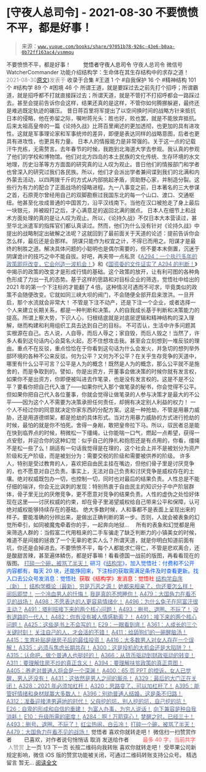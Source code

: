 # [守夜人总司令] - 2021-08-30 不要愤愤不平，都是好事！

> 来源：[`www.yuque.com/books/share/97051b78-926c-43e6-b0aa-0b72ff163ac4/vsmmqu`](https://www.yuque.com/books/share/97051b78-926c-43e6-b0aa-0b72ff163ac4/vsmmqu)

<ne-p id="520f42f3293818f927861ebbd5b15da4_p_0" data-lake-id="520f42f3293818f927861ebbd5b15da4_p_0"><ne-text id="u4a4e365e" style="color: rgb(51, 51, 51);">不要愤愤不平，都是好事！</ne-text></ne-p> <ne-p id="cca8a52da5c26e64f911cb324fbbddc9" data-lake-id="cca8a52da5c26e64f911cb324fbbddc9"><ne-text id="uda0d26f7" ne-fontsize="12" style="color: rgb(255, 255, 255);">原创</ne-text><ne-text id="ua735d694" ne-fontsize="14">觉悟者</ne-text><ne-text id="ue81bc617" ne-fontsize="14">守夜人总司令</ne-text></ne-p> <ne-p id="dc7aaccfcb5398c0d3418d765ff0047b" data-lake-id="dc7aaccfcb5398c0d3418d765ff0047b"><ne-text id="u7a17e753" ne-fontsize="14" ne-bold="true" style="color: rgb(51, 51, 51);">守夜人总司令</ne-text></ne-p> <ne-p id="79b23eb242bea5baee09a5d117bd896b" data-lake-id="79b23eb242bea5baee09a5d117bd896b"><ne-text id="u0982029a" ne-fontsize="14" style="color: rgb(51, 51, 51);">微信号</ne-text><ne-text id="u976e5049" ne-fontsize="14" style="color: rgb(51, 51, 51);">WatcherCommander</ne-text></ne-p> <ne-p id="5c79c3b220c9b90560b5c8ec0206f73c" data-lake-id="5c79c3b220c9b90560b5c8ec0206f73c"><ne-text id="u9d514de6" ne-fontsize="14" style="color: rgb(51, 51, 51);">功能介绍</ne-text><ne-text id="ud3b298ce" ne-fontsize="14" style="color: rgb(51, 51, 51);">结构学：生命体在其生存结构中的求存之道！</ne-text></ne-p> <ne-p id="7a9e244885e8c5036039dc316a6bef89" data-lake-id="7a9e244885e8c5036039dc316a6bef89"><ne-text id="u87f73d14" style="color: rgb(140, 140, 140);">2021-08-30</ne-text>[<ne-text id="u6dd50006" ne-fontsize="14">原文</ne-text>](https://mp.weixin.qq.com/s?__biz=MzAxNDk1NjI2Mw==&mid=2247487130&idx=1&sn=b21138d85455f5692aaf039038c78342&chksm=9b8a2d12acfda404a2b67fe4d446ee0f2805ad64a8b8004902934600fd731191e140df6ac19a#rd))<ne-text id="u692538b3" ne-fontsize="14" style="color: rgb(140, 140, 140);">发表于</ne-text></ne-p> <ne-p id="dd89f8e0f6028b3cbd14a5e789a8c0a4" data-lake-id="dd89f8e0f6028b3cbd14a5e789a8c0a4"><ne-text id="u95de7b29" style="color: rgb(51, 51, 51);">收录于合集</ne-text></ne-p> <ne-p id="e09cee39e1967d38c2d2562d189db618" data-lake-id="e09cee39e1967d38c2d2562d189db618"><ne-text id="u28e4a1f2" style="color: rgb(51, 51, 51);">#王道 1 个</ne-text></ne-p> <ne-p id="7d8665c43c96e5922a973e6906b30096" data-lake-id="7d8665c43c96e5922a973e6906b30096"><ne-text id="ud5eed9b1" style="color: rgb(51, 51, 51);">#自我保护 16 个</ne-text></ne-p> <ne-p id="19b348b7114b5f450b46eb4662a81d1e" data-lake-id="19b348b7114b5f450b46eb4662a81d1e"><ne-text id="u51b1a8c3" style="color: rgb(51, 51, 51);">#精神结构 101 个</ne-text></ne-p> <ne-p id="b140a42768856dcaf7fc861734fbc545" data-lake-id="b140a42768856dcaf7fc861734fbc545"><ne-text id="u0ef0a3bb" style="color: rgb(51, 51, 51);">#结构学 89 个</ne-text></ne-p> <ne-p id="a12ccade6a65d108d7a9a5fde37455b2" data-lake-id="a12ccade6a65d108d7a9a5fde37455b2"><ne-text id="u118ff926" style="color: rgb(51, 51, 51);">#困境 46 个</ne-text></ne-p> <ne-p id="497cb38a635fd8e2466f1fc6eeb8f0e8" data-lake-id="497cb38a635fd8e2466f1fc6eeb8f0e8"><ne-text id="ubd26f09a" style="color: rgb(51, 51, 51);">所谓王道，就是要踩过去之前先打个招呼；所谓霸道，就是招呼都不打就直接踩过去；所谓天道，就是不管打不打招呼都会一路踩过去。甚至会提前告诉你会这样，结果还真的是这样，不管你如何腾挪躲避，最终还是难逃既定轨迹的碾压。</ne-text></ne-p> <ne-p id="59321e4eeb990ae242c3707a92901b14" data-lake-id="59321e4eeb990ae242c3707a92901b14"><ne-text id="u7d983a7e" style="color: rgb(51, 51, 51);">昔日蒋百里将军提出了以空间换时间的战略方针来抵抗日本的侵略，他在弥留之际，嘱咐蒋光头：胜也好，败也罢，就是不能放弃抵抗。后来太祖高皇帝的一篇《论持久战》比蒋百里阐述的更加透彻，也更加的具有进攻性。这就是军事理论家和军事统帅的差异，即便是表达同样的战略意图，后者也更具有进攻性，也更具有力量。</ne-text></ne-p> <ne-p id="3f7e0c93ee0c0220db7ab08e15906cff" data-lake-id="3f7e0c93ee0c0220db7ab08e15906cff"><ne-text id="ue113c221" style="color: rgb(51, 51, 51);">日本人的情报能力是非常强的。关于这一点的记载汗牛充栋，无需赘言。去年春节的时候，我跑到北海道大学去参观。我认真的参观了他们的学校和博物馆。他们对北方四岛的本土民族的文化传统、生存环境的水文地理，历史沿革等方方面面的研究真的让人叹为观止。昔日他们的情报部门和学者也曾深入的研究过我们各民族。所以，他们才会派出学者兼间谍到我们的北满和内外蒙去活动，以四两拨千斤的方式从内部挑起矛盾，资助野心家，并制造分裂。这些行为有力的配合了正面战场的侵略进程。九一八事变之前，日本著名的三大参谋之首，石原莞尔曾经用自己的双脚勘察过我国东北的每一个山口、渡口、交通枢纽。他甚至化妆成普通的中国苦力，沿平汉线南下。当他在汉口被抢走了身上最后一块银元，并被殴打之后，才心满意足的返回北满的据点。</ne-text></ne-p> <ne-p id="925564aa47738bfabcbd15eb0af1f9d7" data-lake-id="925564aa47738bfabcbd15eb0af1f9d7"><ne-text id="ua53dbdd5" style="color: rgb(51, 51, 51);">日本人在细节上和战术方面处理的真的是让人叹为观止。所以，《论持久战》不仅日本大本营读过，甚至华北派遣军的指挥官们都认真读过。然而，他们为什么没有针对《论持久战》中提出的战略制定出破解之法呢？这就回到了最前面关于天道的论述：提前告诉你会怎么样，最后还是会那样。</ne-text></ne-p> <ne-p id="aff69faf74eff84aed87ee3a37f9baf9" data-lake-id="aff69faf74eff84aed87ee3a37f9baf9"><ne-text id="u60a53560" style="color: rgb(51, 51, 51);">阴谋只能作为权宜之计，不得已而用之。阳谋才是最终的制胜之道。解决具体问题的小聪明也是偶尔需要的，但不要本末倒置，沉迷于阴谋诡计的技巧之中不能自拔。好吧，再夹带一点私货《</ne-text>[<ne-text id="u3a2ec779" style="color: rgb(87, 107, 149);">A294：一个执行多年的政策即将改变，它会创造一波机会！</ne-text>](http://mp.weixin.qq.com/s?__biz=MzIzMDYwOTM0Mg==&mid=2247484849&idx=1&sn=5485cd1d6c511e883e25b0c7dd9e2e3e&chksm=e8b19d60dfc614764ffc8405dccf5b8120b31988f3c1cee74e384c06f0e39c3c81bef8263c3d&scene=21#wechat_redirect)<ne-text id="u9e2b844e" style="color: rgb(51, 51, 51);">》和《</ne-text>[<ne-text id="u80994948" style="color: rgb(87, 107, 149);">国资委的文件证实了 A294 的判断！</ne-text>](http://mp.weixin.qq.com/s?__biz=MzIzMDYwOTM0Mg==&mid=2247484994&idx=1&sn=83c3c5b2335489f457b8e54e221af20e&chksm=e8b19e93dfc61785af473d8542a982e70bfc3f2c1a9837e105afba67f52e9b4f0f923e5e119f&scene=21#wechat_redirect)<ne-text id="u0760d99b" style="color: rgb(51, 51, 51);">》中揭示的政策的改变才是形成行情的基础。这个政策的放开，让有利可图的各种角色形成了力出一孔的态势。基于这样的思路和对目标企业的筛选，觉悟社中给出的 2021 年的第一个下注标的才能翻了４倍。这种情况可遇而不可求，毕竟类似的政策不会随便改变。它就如同三峡大坝的阀门，不会随便全部开启来泄洪。一旦开启，那个水流就会非常大！</ne-text></ne-p> <ne-p id="141db4b9ece9c9d0d1313ad9e10bb62c" data-lake-id="141db4b9ece9c9d0d1313ad9e10bb62c"><ne-text id="u12bd1c64" ne-bold="true" style="color: rgb(51, 51, 51);">不管是下注不动产，还是下注一个企业，或者选择一个人来建立长期关系，都是一种判断和决策。人的自我成长基于判断和决策能力的提高。</ne-text><ne-text id="u5dc6cd57" style="color: rgb(51, 51, 51);">所谓上察大势，下识人心，归根结底就是对底层逻辑和精神结构的深入理解，继而构建和利用组织工具去达到自己的目标。</ne-text></ne-p> <ne-p id="eb1da8f6731f87f32dded4064bb2a4fe" data-lake-id="eb1da8f6731f87f32dded4064bb2a4fe"><ne-text id="uc9b78f23" style="color: rgb(51, 51, 51);">不可否认，生活中许多问题其实根源在自己。古人说，人自辱，而后人辱之；家自毁，而后人毁之！当然了，许多人看到这句话内心会莫名火起，忍不住想攻击我。甚至会立刻想到一堆反驳的理由。重点不在反驳，重点恰恰在于你看到这句话为什么会发火，并急切的想列举外部环境的各种不公来反驳。何为公平？又何为不公平？在关乎生存竞争的天道中，哪里有什么公平可言？公平是人为的概念！既然是人为的概念，那么公平就不是施舍的，而是争取到的。譬如，你是出资方，开董事会做决策的时候你就有发言权，如果你不是出资方，你即便被叫进去作笔录，也是没有发言权的。这是不是不公平？要看你把自己代入谁了——如果你代入那个做笔录的秘书，你会觉得不公平。但如果你把自己代入各位董事，你就会觉得让做笔录的人参与决策才是最大的不公平——因为这个人不需要为决策承担任何责任，却拥有决定别人利益的权力！</ne-text></ne-p> <ne-p id="d899de87eca57234829314d10c4ef8a2" data-lake-id="d899de87eca57234829314d10c4ef8a2"><ne-text id="u61f973cb" style="color: rgb(51, 51, 51);">一个人不经过你的同意就决定你家东西的分配方案。这是一种抢劫，不管是用暴力威胁，还是用道德绑架，都是抢劫的具体形式。当对方用暴力威胁的方式进行抢劫的时候，最怕的就是你不怕死。舍得一身剐，敢把皇帝拉下马。所以，驭民者总是能在快到临界点的时候，稍微松一下缰绳，让你能喘一口气，燃起一点希望，获得一点安慰，并迎合你的这种幻觉：似乎自己的挣扎和抱怨还是有点用的，你看，缰绳不是松一些了么！胡适有一句话我觉得是在理的，这个社会上并不是被划分为资产阶级和无产阶级，而是被划分为：需要交税的阶级和需要被供养的阶级。</ne-text></ne-p> <ne-p id="9301b3d10da3b05bd83e1732dd3cb793" data-lake-id="9301b3d10da3b05bd83e1732dd3cb793"><ne-text id="ub1d8fa4c" style="color: rgb(51, 51, 51);">许多人，特别是受过教育的人，喜欢把自由民主挂在嘴边，但他们骨子里是讨厌竞争的，也不愿意对自己负责。事实上，无法对自己负责和讨厌竞争是威权存在的土壤。绝对权威既包办一切，也控制一切，同时也对最后的结果负责。人性总是不能仔细的端详，你会无比讽刺的发现：特别热衷于自由民主的知识分子中产阶层群体，骨子里无比的厌倦竞争，更不愿意对竞争的结果负责。人性的虚伪之处恰好体现在这里——讨厌权威的约束，却在骨子里渴望威权给自己带来公平和保障，认可绝对威权能够持续存在的基础。</ne-text></ne-p> <ne-p id="6b97aaa3e782d241ae35912e2f81466d" data-lake-id="6b97aaa3e782d241ae35912e2f81466d"><ne-text id="uacb46878" style="color: rgb(51, 51, 51);">绝大多数时候，人和事都不是表面上呈现出来的样子。要能准确的分辨出来，是做出正确判断的第一步。否则，人就会被表象的幻觉所牵引，如同被魔鬼牵着你的手，一起奔向地狱…　</ne-text></ne-p> <ne-p id="7eef1108a951bef2235c8154c5db480f" data-lake-id="7eef1108a951bef2235c8154c5db480f"><ne-text id="ub02fbb01" ne-bold="true" style="color: rgb(51, 51, 51);">所有的表象和幻觉都是用来筛选人群的</ne-text><ne-text id="uebc5f7fe" style="color: rgb(51, 51, 51);">：当假富二代用租来的二手车骗走了缺乏判断力的小镇美女的时候，难道不是间接的拯救了一个无辜的老实人么？所谓天道，就是你明白知道前面有坑，你还是会掉进去。不要愤愤不平，每个人都能求仁得仁，不管是悲欢离合，还是酸甜苦辣，甚至遍体鳞伤，都是好事嘛！看看德国一战前的版图，再看看现在的版图。</ne-text></ne-p> <ne-p id="729aea7eb2cf192edad684e68102a18e" data-lake-id="729aea7eb2cf192edad684e68102a18e">[<ne-text id="u544fac17" style="color: rgb(87, 107, 149);">打碎一个碗，被骂了半天！</ne-text>](http://mp.weixin.qq.com/s?__biz=MzAxNDk1NjI2Mw==&mid=2247487047&idx=1&sn=90dc5765bc625acc6c8812b52944dabf&chksm=9b8a2dcfacfda4d9228bb34449054b0a2853a1ba09b28bc3e233cbcf3dbb4f63f07c31f5802c&scene=21#wechat_redirect)</ne-p> <ne-p id="efc4d14c36cef4af731c1617717893f1" data-lake-id="efc4d14c36cef4af731c1617717893f1"><ne-text id="u2d4024ff" ne-bold="true" style="color: rgb(0, 82, 255);">研习《</ne-text>[<ne-text id="u11acad28" ne-bold="true" style="color: rgb(87, 107, 149);">结构学</ne-text>](https://mp.weixin.qq.com/mp/appmsgalbum?action=getalbum&album_id=1318317199878225920&__biz=MzAxNDk1NjI2Mw==#wechat_redirect)<ne-text id="u09feca4b" ne-bold="true" style="color: rgb(0, 82, 255);">》，加入觉悟社：付费和不公开内容都有，每天 20 块，还能挣回来，下注标的获取需满足条件及时查看更新。</ne-text><ne-text id="u0b0f79b4" style="color: rgb(0, 82, 255);">找入口去公众号发消息：觉悟社 </ne-text></ne-p> <ne-p id="d76efcd5bad1bea0ee757e876a72a0ac" data-lake-id="d76efcd5bad1bea0ee757e876a72a0ac"><ne-text id="u229bf08b" style="color: rgb(255, 0, 0);">获取《结构学》发消息</ne-text><ne-text id="ueda7891f" ne-bold="true" style="color: rgb(255, 0, 0);">：觉悟社</ne-text></ne-p>  <ne-p id="bdd13e0db477c4dac8c9728b28384fb7" data-lake-id="bdd13e0db477c4dac8c9728b28384fb7"><ne-card data-card-name="image" data-card-type="inline" id="afSsn" data-event-boundary="card" style="color: rgb(51, 51, 51);"><ne-p id="ac312b05697ecd55f8f45e2ecec67498" data-lake-id="ac312b05697ecd55f8f45e2ecec67498">[<ne-text id="uf99d7bf4" ne-bold="true" style="color: rgb(87, 107, 149);">结构学自序（新）！</ne-text>](http://mp.weixin.qq.com/s?__biz=MzIzMDYwOTM0Mg==&mid=2247485283&idx=1&sn=aa2b8554b8e5040f8f959636feaa06a3&chksm=e8b19fb2dfc616a430aa381b8da0815311244e694a69809cd92d0602ac34cfe5f1f419b3745e&scene=21#wechat_redirect)</ne-p> <ne-p id="fd2f14c882b74377ed372136c047181c" data-lake-id="fd2f14c882b74377ed372136c047181c">[<ne-text id="uebff1c15" ne-bold="true" style="color: rgb(87, 107, 149);">结构学概论（最新）</ne-text>](http://mp.weixin.qq.com/s?__biz=MzAxNDk1NjI2Mw==&mid=2247485167&idx=1&sn=d5e962eff4a8e9770c83bc87d19d07f3&chksm=9b8a2567acfdac7154f7a62996dca874e5d186b44f3d120dcb633760318788c42d304e325313&scene=21#wechat_redirect)</ne-p> <ne-p id="0ee9e9cff0d4a6416c32fcd29c64a7e8" data-lake-id="0ee9e9cff0d4a6416c32fcd29c64a7e8">[<ne-text id="u050ac2b3" style="color: rgb(87, 107, 149);">穷是万恶之源！</ne-text>](http://mp.weixin.qq.com/s?__biz=MzAxNDk1NjI2Mw==&mid=2247483823&idx=1&sn=e54ebe9891b302dc0bf1815c76ccf8b7&chksm=9b8a2227acfdab31a05e273addd9159d4b8263d58d3c58bf214841c8189157519719c3427306&scene=21#wechat_redirect)</ne-p> <ne-p id="44493063b88f95a4482631710ac2db2d" data-lake-id="44493063b88f95a4482631710ac2db2d">[<ne-text id="ue54a9eb5" style="color: rgb(87, 107, 149);">她都来相亲了，你还要怎么样！</ne-text>](http://mp.weixin.qq.com/s?__biz=MzAxNDk1NjI2Mw==&mid=2247486952&idx=1&sn=698aec6916d2eca5e758c25c4c634346&chksm=9b8a2e60acfda776b80a4f2f0d5c2fe4921fc821cdf029fa9d2fdc52fd708fc5a0b980d5d3d0&scene=21#wechat_redirect)</ne-p> <ne-p id="9a65c3192968aa890e509e35be44c888" data-lake-id="9a65c3192968aa890e509e35be44c888">[<ne-text id="u31a864be" style="color: rgb(87, 107, 149);">阅后即焚！</ne-text>](http://mp.weixin.qq.com/s?__biz=MzAxNDk1NjI2Mw==&mid=2247487125&idx=1&sn=e8dfb1dac4e0428793d180009906ccc8&chksm=9b8a2d1dacfda40bec0c80b4ca4440981ab9dac064fa472bc33553fdd77eb20f7d28d615d853&scene=21#wechat_redirect)</ne-p> <ne-p id="07dcfbceecac0d969ac87d737fcd872f" data-lake-id="07dcfbceecac0d969ac87d737fcd872f">[<ne-text id="ue8e7c41c" style="color: rgb(87, 107, 149);">一个冷血男人的忏悔！</ne-text>](http://mp.weixin.qq.com/s?__biz=MzIzMDYwOTM0Mg==&mid=2247486296&idx=1&sn=e2a354bd7909a68b8bf80fbcb805433b&chksm=e8b19389dfc61a9f647e4d36a9f2fa330499a90b5c88dc69cec2ea306331ca87d58ad7072c3f&scene=21#wechat_redirect)</ne-p> <ne-p id="d6aad5a396eccfe9b3d8267f345bdf86" data-lake-id="d6aad5a396eccfe9b3d8267f345bdf86">[<ne-text id="u95d0210a" style="color: rgb(87, 107, 149);">我是真的不想睡你！</ne-text>](http://mp.weixin.qq.com/s?__biz=MzAxNDk1NjI2Mw==&mid=2247487023&idx=1&sn=66d63e9f199deee86afff0f76a959c91&chksm=9b8a2da7acfda4b17ebf27c87c446049d0b8c557303b850a69ac971d8cdfcc91e41c0e6d3fcb&scene=21#wechat_redirect)</ne-p> <ne-p id="75692550e72a7a0bb28976d157c3ee0b" data-lake-id="75692550e72a7a0bb28976d157c3ee0b">[<ne-text id="u8d4feabb" ne-bold="true" style="color: rgb(87, 107, 149);">A479：大国角力在看不见的战场！</ne-text>](http://mp.weixin.qq.com/s?__biz=MzIzMDYwOTM0Mg==&mid=2247486126&idx=1&sn=c2e1c3b6a6d27eac4fb344c08486b6b3&chksm=e8b1927fdfc61b69135f711482f63bcfd7e128d4b0cf86b23d64e556b65ab1bad712b508e1fd&scene=21#wechat_redirect)</ne-p> <ne-p id="67715de3cdeb4b16be36b3da604fe812" data-lake-id="67715de3cdeb4b16be36b3da604fe812">[<ne-text id="u2da7f2c2" style="color: rgb(87, 107, 149);">A498：不愿表达的人更容易情绪化！</ne-text>](http://mp.weixin.qq.com/s?__biz=MzAxNDk1NjI2Mw==&mid=2247487121&idx=1&sn=833afd9872f5fcdcba9919c7c5f4b613&chksm=9b8a2d19acfda40f2cf90dc98bb4ea6aaaea8f5e8204d5576193c3bfc2618455eb89fc4e18f8&scene=21#wechat_redirect)</ne-p> <ne-p id="75a6c828accf9a982e4eb10f1f4e08f6" data-lake-id="75a6c828accf9a982e4eb10f1f4e08f6">[<ne-text id="u82f3ba75" ne-bold="true" style="color: rgb(87, 107, 149);">A496：为什么兔子在阿富汗很主动？</ne-text>](http://mp.weixin.qq.com/s?__biz=MzIzMDYwOTM0Mg==&mid=2247486278&idx=1&sn=40d09857088bebd3c70bec1c7a500f06&chksm=e8b19397dfc61a810125242c8e395330f934390eb50bd54053ecd3f31ddc91de4e429c0f693a&scene=21#wechat_redirect)</ne-p> <ne-p id="46d74fd2fbe1109964357aa5ee1c18bb" data-lake-id="46d74fd2fbe1109964357aa5ee1c18bb">[<ne-text id="u06884be1" style="color: rgb(87, 107, 149);">A491：塔利班接下来的两个核心问题！</ne-text>](http://mp.weixin.qq.com/s?__biz=MzAxNDk1NjI2Mw==&mid=2247487097&idx=1&sn=fd7abf4ba489928b7b810d20cbec7dc9&chksm=9b8a2df1acfda4e7ce05f7c03df131e9d266d960945c436b89b871744b21cc352bf3cb668486&scene=21#wechat_redirect)</ne-p> <ne-p id="65546fcb80b0bf94a066a8e4e31e3535" data-lake-id="65546fcb80b0bf94a066a8e4e31e3535">[<ne-text id="u95d8e9bb" style="color: rgb(87, 107, 149);">A493：删号、退圈、不玩了！</ne-text>](http://mp.weixin.qq.com/s?__biz=MzAxNDk1NjI2Mw==&mid=2247487101&idx=1&sn=20577c0922665602dcc7e3a446084c80&chksm=9b8a2df5acfda4e36fb466577f85e3c686cd5057e5849b310107482551bd780b693a5b65fe7b&scene=21#wechat_redirect)</ne-p> <ne-p id="5663c50714b08b82597a6a97e5741579" data-lake-id="5663c50714b08b82597a6a97e5741579">[<ne-text id="u77bea5a9" style="color: rgb(87, 107, 149);">没有退路的一代人！</ne-text>](http://mp.weixin.qq.com/s?__biz=MzAxNDk1NjI2Mw==&mid=2247486533&idx=1&sn=a0d5cce0656aad467148e0642eb85a00&chksm=9b8a2fcdacfda6db79857186e953a089baf1fb678b2b071cf101c5a26e7fb9768474c94243ca&scene=21#wechat_redirect)</ne-p> <ne-p id="b8cc56cdca7e040a1c262164ea4e7dc6" data-lake-id="b8cc56cdca7e040a1c262164ea4e7dc6">[<ne-text id="u8e8f0ef9" style="color: rgb(87, 107, 149);">A482：你有没有被人情感勒索？！</ne-text>](http://mp.weixin.qq.com/s?__biz=MzIzMDYwOTM0Mg==&mid=2247486235&idx=1&sn=6d5629de18d41fb43210c5fb501cfbba&chksm=e8b193cadfc61adcba98b864cdd90e5a2045fdd632b330f8f9ebedd087f8fb6593967f4afe6e&scene=21#wechat_redirect)</ne-p> <ne-p id="304a9aa7239edc078f7b46c4cc11abf1" data-lake-id="304a9aa7239edc078f7b46c4cc11abf1">[<ne-text id="u15434b11" style="color: rgb(87, 107, 149);">A491：接下来的两个核心问题！</ne-text>](http://mp.weixin.qq.com/s?__biz=MzIzMDYwOTM0Mg==&mid=2247486219&idx=1&sn=8f77517f0244ba31f7eb28e2676e17cd&chksm=e8b193dadfc61acc6d9e6029653aac696f132efc24d3b28f983ba8e4ada269ac887e6165d837&scene=21#wechat_redirect)</ne-p> <ne-p id="80ba68955c42609e94205a7e227ad878" data-lake-id="80ba68955c42609e94205a7e227ad878">[<ne-text id="u2b8cd4bb" ne-bold="true" style="color: rgb(87, 107, 149);">A425：这些是书上不会写的！</ne-text>](http://mp.weixin.qq.com/s?__biz=MzIzMDYwOTM0Mg==&mid=2247485662&idx=1&sn=1a8617a9ebd44891c112f3b3f6762f8a&chksm=e8b1900fdfc6191942a3ec1399a47af7cd44582c369a4e6211b0bd114d934785bf0c20fc09ab&scene=21#wechat_redirect)</ne-p> <ne-p id="66fb7e9ba2c23e9a83780e05b9d80ad4" data-lake-id="66fb7e9ba2c23e9a83780e05b9d80ad4">[<ne-text id="u71d45f1f" ne-bold="true" style="color: rgb(87, 107, 149);">E29：一眼看到底！</ne-text>](http://mp.weixin.qq.com/s?__biz=MzIzMDYwOTM0Mg==&mid=2247485301&idx=1&sn=dc6dd50c5d742ea51ce9e394de25351a&chksm=e8b19fa4dfc616b26734c3619c6fa664474fa478d2764c3370dde41d19f6035edc05f9f191e8&scene=21#wechat_redirect)</ne-p> <ne-p id="a2bb9ff635f9a393f3a4103a81a746f2" data-lake-id="a2bb9ff635f9a393f3a4103a81a746f2">[<ne-text id="u4e863299" ne-bold="true" style="color: rgb(87, 107, 149);">A361：人成长的三个关键时刻！</ne-text>](http://mp.weixin.qq.com/s?__biz=MzAxNDk1NjI2Mw==&mid=2247486472&idx=1&sn=8b46d73659ff81e3d7bd544e1718a94f&chksm=9b8a2f80acfda69601b059cb0180f8841eda098200c32c84ad6430bb8fbe33a9021fa7890344&scene=21#wechat_redirect)</ne-p> <ne-p id="df22deda271599e797f8f48ceeaa2d34" data-lake-id="df22deda271599e797f8f48ceeaa2d34">[<ne-text id="uf52d501f" ne-bold="true" style="color: rgb(87, 107, 149);">关注自己的人，才会活的不错！</ne-text>](http://mp.weixin.qq.com/s?__biz=MzIzMDYwOTM0Mg==&mid=2247485305&idx=1&sn=c719ea57e5c3320c2e2629dd9a7b44e9&chksm=e8b19fa8dfc616be5fa3f8141ea0aa63d5e1335657ed97e62c1086c41eba29effe58e0c8e9dc&scene=21#wechat_redirect)</ne-p> <ne-p id="085ad1029274b713f2c4d4ccc157e78e" data-lake-id="085ad1029274b713f2c4d4ccc157e78e">[<ne-text id="uf72c6fa8" ne-bold="true" style="color: rgb(87, 107, 149);">A411：给舔狗们的一碗醒脑汤！</ne-text>](http://mp.weixin.qq.com/s?__biz=MzIzMDYwOTM0Mg==&mid=2247485578&idx=1&sn=4c1d6ceb83cfe3026bd4ea0a647ee09b&chksm=e8b1905bdfc6194dd390ab83adb8b4b84d90d56c9dcc172ef89e818cc81d5f8ae29e0e19364b&scene=21#wechat_redirect)</ne-p> <ne-p id="8907cd37bb8b99b3abf312abc5cef992" data-lake-id="8907cd37bb8b99b3abf312abc5cef992">[<ne-text id="u626fd31a" style="color: rgb(87, 107, 149);">A415：生育补贴是继房子后的最佳投资！</ne-text>](http://mp.weixin.qq.com/s?__biz=MzIzMDYwOTM0Mg==&mid=2247485632&idx=1&sn=d1de8daf826f5061045828758f8525cf&chksm=e8b19011dfc619077e2f142f763ee35e7c18156513cb8545cb368e53c6d070a6ded504c5be2c&scene=21#wechat_redirect)</ne-p> <ne-p id="39cefbbf02626ed74e192db13f3dbc89" data-lake-id="39cefbbf02626ed74e192db13f3dbc89">[<ne-text id="uf8bfc0b6" style="color: rgb(87, 107, 149);">A416：大多数男人对女人存在一个误解！</ne-text>](http://mp.weixin.qq.com/s?__biz=MzIzMDYwOTM0Mg==&mid=2247485628&idx=1&sn=80723cca31f80ad3392d510361352789&chksm=e8b1906ddfc6197bfee4ffca459efcb4ac2cdae12ca2191cdcfe476a5ee462a905012b58c2aa&scene=21#wechat_redirect)</ne-p> <ne-p id="d30b5157ddd063b20b2d56d75d42b67a" data-lake-id="d30b5157ddd063b20b2d56d75d42b67a">[<ne-text id="uf66255ab" ne-bold="true" style="color: rgb(87, 107, 149);">A335：必须与焦虑长期共存！</ne-text>](http://mp.weixin.qq.com/s?__biz=MzIzMDYwOTM0Mg==&mid=2247485165&idx=1&sn=f3f0957c63fa549b288f00c8b117162e&chksm=e8b19e3cdfc6172a188000afd2b522144a04ba774169824cad2067d93b5365537ff0644f6b9f&scene=21#wechat_redirect)</ne-p> <ne-p id="ed945ec890319796d4f7404973906b45" data-lake-id="ed945ec890319796d4f7404973906b45">[<ne-text id="uce8325d5" ne-bold="true" style="color: rgb(87, 107, 149);">A300：这是投机的大机会还是大陷阱？！</ne-text>](http://mp.weixin.qq.com/s?__biz=MzIzMDYwOTM0Mg==&mid=2247484882&idx=1&sn=b103029f41e3aede94e1a45d035cd9ac&chksm=e8b19d03dfc614153863f37ca3f9204b451e2c02ad5ca8680c120e2458e628e5329c76b2d42c&scene=21#wechat_redirect)</ne-p> <ne-p id="f416287d21a0ba1534a790934762f0a2" data-lake-id="f416287d21a0ba1534a790934762f0a2">[<ne-text id="u1f8a6efd" style="color: rgb(87, 107, 149);">A315：认命吧，做个普通人也挺好的！</ne-text>](http://mp.weixin.qq.com/s?__biz=MzIzMDYwOTM0Mg==&mid=2247485008&idx=1&sn=bcaf70c42d4676c8f69de9f9ead1e495&chksm=e8b19e81dfc617973ba40200519407186760e32843fc6f379020da6160b0ba89870dadcae5fa&scene=21#wechat_redirect)</ne-p> <ne-p id="bbe0cd469ac61d8282a6a641e0a0d50d" data-lake-id="bbe0cd469ac61d8282a6a641e0a0d50d">[<ne-text id="ua460e0ec" ne-bold="true" style="color: rgb(87, 107, 149);">A366：从货币驱动到财政驱动的转变！</ne-text>](http://mp.weixin.qq.com/s?__biz=MzIzMDYwOTM0Mg==&mid=2247485347&idx=1&sn=a916df57ddc7230366719fbecc6c1704&chksm=e8b19f72dfc61664fd99844bfe3ffffb5d6f088807c84d99f11ddbc7410b2eed67bc4c615d53&scene=21#wechat_redirect)</ne-p> <ne-p id="fb8c991c9aec20331977ca98713729f1" data-lake-id="fb8c991c9aec20331977ca98713729f1">[<ne-text id="u3bd6fb73" ne-bold="true" style="color: rgb(87, 107, 149);">A311：要理解住房不炒的真正含义！</ne-text>](http://mp.weixin.qq.com/s?__biz=MzIzMDYwOTM0Mg==&mid=2247484959&idx=1&sn=090583ec50bfd9febec1de463c2672f6&chksm=e8b19ecedfc617d8629080f6745c8de013cfe875de26eef6767b2d5c10782650223ed15f807b&scene=21#wechat_redirect)</ne-p> <ne-p id="333436e945386a53734a97777343f63b" data-lake-id="333436e945386a53734a97777343f63b">[<ne-text id="u7986e29b" ne-bold="true" style="color: rgb(87, 107, 149);">A394：要理解扶贫政策的真正意图！</ne-text>](http://mp.weixin.qq.com/s?__biz=MzIzMDYwOTM0Mg==&mid=2247485502&idx=1&sn=fffb9911cefa626e6fbcb9c416c1eb98&chksm=e8b190efdfc619f9b0e42f3c3d5d79c17df1619bad2b1bddd6a482242b583ee46d8a79a245e6&scene=21#wechat_redirect)</ne-p> <ne-p id="799dc99c1bada480e19aba4166f42478" data-lake-id="799dc99c1bada480e19aba4166f42478">[<ne-text id="u14c5a5c5" style="color: rgb(87, 107, 149);">A405：养老对普通人将会是一个深渊！</ne-text>](http://mp.weixin.qq.com/s?__biz=MzIzMDYwOTM0Mg==&mid=2247485587&idx=1&sn=f00402b3fdc5062ee5c5382295ac4dcb&chksm=e8b19042dfc619546bf0a0905d2733d900b7594f1564f1fa7528399053b93dc53f4d14c009fb&scene=21#wechat_redirect)</ne-p> <ne-p id="5be38bc2f587d1d46032730ae7eef99f" data-lake-id="5be38bc2f587d1d46032730ae7eef99f">[<ne-text id="u1b7f469e" style="color: rgb(87, 107, 149);">A400：65 页 PPT 的控诉，女人已觉醒，男人还没有！</ne-text>](http://mp.weixin.qq.com/s?__biz=MzAxNDk1NjI2Mw==&mid=2247486616&idx=1&sn=137b4c0331b70800453c348e696ddc0e&chksm=9b8a2f10acfda6062c41e5bd66c3df597325b7278638f7c392e1d4420ac031894b3f4fae7d3f&scene=21#wechat_redirect)</ne-p> <ne-p id="c3071a91d63a196c7436d29d1761ac04" data-lake-id="c3071a91d63a196c7436d29d1761ac04">[<ne-text id="u90d61278" ne-bold="true" style="color: rgb(87, 107, 149);">A431：这依然是男人之间的厮杀！</ne-text>](http://mp.weixin.qq.com/s?__biz=MzIzMDYwOTM0Mg==&mid=2247485701&idx=1&sn=571c99a3870dffc7743e8eef31f21412&chksm=e8b191d4dfc618c29429d8a6ed6d0b9e7a8f0b9224aa332f9c996f4869c95ef44aabf3896670&scene=21#wechat_redirect)</ne-p> <ne-p id="3730e63b4e279236bc4b6ac94f9c7bc9" data-lake-id="3730e63b4e279236bc4b6ac94f9c7bc9">[<ne-text id="u137e73b0" style="color: rgb(87, 107, 149);">A329：最后的大门正在关闭！</ne-text>](http://mp.weixin.qq.com/s?__biz=MzIzMDYwOTM0Mg==&mid=2247485111&idx=1&sn=2083ce35e0b472ce7526e85113d70dac&chksm=e8b19e66dfc61770d3c57843c16c77a0b5591d5f80191b03f4a0013c4a65b1b8c86de2f8361b&scene=21#wechat_redirect)</ne-p> <ne-p id="513de2186ddcb8e2b76fb332f3afddcb" data-lake-id="513de2186ddcb8e2b76fb332f3afddcb">[<ne-text id="u0175fef4" ne-bold="true" style="color: rgb(87, 107, 149);">A328：2021 年必须加杠杆！</ne-text>](http://mp.weixin.qq.com/s?__biz=MzIzMDYwOTM0Mg==&mid=2247485087&idx=1&sn=24d72f6a71bddb8954a03be5db246538&chksm=e8b19e4edfc617587a8ae645885a89ab8c3c6f67730a026d9c7c9a94ab3051ca480302147fc0&scene=21#wechat_redirect)</ne-p> <ne-p id="0dfa7fc9d2aa20559ebc2d0a90976a93" data-lake-id="0dfa7fc9d2aa20559ebc2d0a90976a93">[<ne-text id="u5e70dde7" ne-fontsize="13" ne-bold="true" style="color: rgb(87, 107, 149);">A320：思路变了，可以加杠杆了！</ne-text>](http://mp.weixin.qq.com/s?__biz=MzIzMDYwOTM0Mg==&mid=2247485041&idx=1&sn=add2174fa42806f885a456a072ee4fee&chksm=e8b19ea0dfc617b6734e013f780112fdd88f28ad5312ce423fea1d75da4c3757660dab175208&scene=21#wechat_redirect)</ne-p> <ne-p id="f4fc381c700a28cead62e5c1f1e400ed" data-lake-id="f4fc381c700a28cead62e5c1f1e400ed">[<ne-text id="u6501f1dc" ne-bold="true" style="color: rgb(87, 107, 149);">A395：能管好情绪和身材就赢大多数人！</ne-text>](http://mp.weixin.qq.com/s?__biz=MzIzMDYwOTM0Mg==&mid=2247485513&idx=1&sn=1d5d250c1e4db7d1b6d3072e559b4426&chksm=e8b19098dfc6198e415af60c0ba7dfa61e698a502a658c26205b2289bbd2e33502a77154c9a8&scene=21#wechat_redirect)</ne-p> <ne-p id="ca4ac7ca293b9929c2e0fb7459791604" data-lake-id="ca4ac7ca293b9929c2e0fb7459791604">[<ne-text id="u7957c791" ne-bold="true" style="color: rgb(87, 107, 149);">A396：别劝普通人结婚，这是条不归路！</ne-text>](http://mp.weixin.qq.com/s?__biz=MzIzMDYwOTM0Mg==&mid=2247485522&idx=1&sn=1ca0fbcf611840709338762d9b0740ad&chksm=e8b19083dfc61995e3d3342df95fafc121489a87589d719130dd832142d3680bd4ee07ad2d44&scene=21#wechat_redirect)</ne-p> <ne-p id="ca7cf42e282cecabb327ad062d107305" data-lake-id="ca7cf42e282cecabb327ad062d107305">[<ne-text id="u85109fcb" ne-bold="true" style="color: rgb(87, 107, 149);">A312：准备迎接渣男遍地的时代！</ne-text>](http://mp.weixin.qq.com/s?__biz=MzAxNDk1NjI2Mw==&mid=2247486258&idx=1&sn=b0520193c2edddabe9eea73a102f0455&chksm=9b8a28baacfda1ac0e54d4268851a8be02c935fd7006b3d527d27be12be8db176322294894dc&scene=21#wechat_redirect)</ne-p> <ne-p id="498c2bfbf056677aa8ddeed86b564c3a" data-lake-id="498c2bfbf056677aa8ddeed86b564c3a">[<ne-text id="u7694c9d5" ne-bold="true" style="color: rgb(87, 107, 149);">父母挖的坑，别人挖的坑，自己挖的坑！</ne-text>](http://mp.weixin.qq.com/s?__biz=MzAxNDk1NjI2Mw==&mid=2247486426&idx=1&sn=8707934ad2fe2f8017d6b7810fd61c17&chksm=9b8a2852acfda1441fded7bab2456dd2493073ad3e5d541e1080d1739879b86c25a3a61df79a&scene=21#wechat_redirect)</ne-p> <ne-p id="1c31755f0665d995dedab9e302dd900d" data-lake-id="1c31755f0665d995dedab9e302dd900d">[<ne-text id="udc1c5d41" ne-bold="true" style="color: rgb(87, 107, 149);">E26：自卑的形成和自信的重建！</ne-text>](http://mp.weixin.qq.com/s?__biz=MzIzMDYwOTM0Mg==&mid=2247485311&idx=1&sn=28f827c212f9a1ac53e73986742ca5aa&chksm=e8b19faedfc616b8d527f328c2ad55dca966707c8813ceaa5b7c0daee3432edeec88744d842c&scene=21#wechat_redirect)</ne-p> <ne-p id="79684e796eb1d91e85309696f963e948" data-lake-id="79684e796eb1d91e85309696f963e948">[<ne-text id="u78b97cec" style="color: rgb(87, 107, 149);">为富人办事，为穷人说话！</ne-text>](http://mp.weixin.qq.com/s?__biz=MzIzMDYwOTM0Mg==&mid=2247484462&idx=1&sn=195ebab17907fba73c69ae7a11bc40ad&chksm=e8b19cffdfc615e9b2f88327d492813afa3656859f4d67a6d831ac1cf684a54b760a8b8edcd6&scene=21#wechat_redirect)</ne-p> <ne-p id="5405271ac36b31c86e4d4a8d625bfafe" data-lake-id="5405271ac36b31c86e4d4a8d625bfafe">[<ne-text id="u88bc4430" style="color: rgb(87, 107, 149);">向下兼容是种自我消耗！</ne-text>](http://mp.weixin.qq.com/s?__biz=MzAxNDk1NjI2Mw==&mid=2247486535&idx=1&sn=e87304f3a33f1cd0425186362901eb04&chksm=9b8a2fcfacfda6d92af7f3b026ef129368c01361e40f2db3be32500a1e68fb99f1f35ec22a6b&scene=21#wechat_redirect)</ne-p> <ne-p id="3f49d14bb0346bccfd0e64a9a09e83e6" data-lake-id="3f49d14bb0346bccfd0e64a9a09e83e6">[<ne-text id="ueddb6418" ne-bold="true" style="color: rgb(87, 107, 149);">E10：升级所需的密度！</ne-text>](http://mp.weixin.qq.com/s?__biz=MzAxNDk1NjI2Mw==&mid=2247485337&idx=1&sn=e93780b3d10de5b467e71f326eb12838&chksm=9b8a2411acfdad07d858079223ba3eda77fe88caa8d769030eb67c15f5511fab584f8d1244ca&scene=21#wechat_redirect)</ne-p> <ne-p id="b8af4bad4392b0fd704c6cc6ff0e15e5" data-lake-id="b8af4bad4392b0fd704c6cc6ff0e15e5">[<ne-text id="u7889dca9" ne-bold="true" style="color: rgb(87, 107, 149);">A284：啊！万箭穿心！</ne-text>](http://mp.weixin.qq.com/s?__biz=MzAxNDk1NjI2Mw==&mid=2247486135&idx=1&sn=e950149b9b9147e9199cfc6093605950&chksm=9b8a293facfda029419b911d4b4fa91c73bbaf695b206df2cf15124d843f4bf4b80673baa394&scene=21#wechat_redirect)</ne-p> <ne-p id="bb076c960be7bb5edf1bd7b95054337e" data-lake-id="bb076c960be7bb5edf1bd7b95054337e">[<ne-text id="ude3640c9" ne-bold="true" style="color: rgb(87, 107, 149);">梦醒之时，已经三十！</ne-text>](http://mp.weixin.qq.com/s?__biz=MzIzMDYwOTM0Mg==&mid=2247484378&idx=1&sn=e3a058584a13d7a5267315113964280d&chksm=e8b19b0bdfc6121df4af4b77d2d826fd0f4132ccfdee48132ce8cf86eb1ba45b898be83d1dc7&scene=21#wechat_redirect)</ne-p> <ne-p id="562c421c3f44e1eab1abd1c6c78cf097" data-lake-id="562c421c3f44e1eab1abd1c6c78cf097">[<ne-text id="u6b87284f" style="color: rgb(87, 107, 149);">A493：删号、退圈、不玩了！</ne-text>](http://mp.weixin.qq.com/s?__biz=MzAxNDk1NjI2Mw==&mid=2247487101&idx=1&sn=20577c0922665602dcc7e3a446084c80&chksm=9b8a2df5acfda4e36fb466577f85e3c686cd5057e5849b310107482551bd780b693a5b65fe7b&scene=21#wechat_redirect)</ne-p> <ne-p id="7040e0d7f5fa4d6cccd319d48a0ce865" data-lake-id="7040e0d7f5fa4d6cccd319d48a0ce865">[<ne-text id="ufdfac872" style="color: rgb(87, 107, 149);">红尘热闹，白云冷！</ne-text>](http://mp.weixin.qq.com/s?__biz=MzAxNDk1NjI2Mw==&mid=2247486913&idx=1&sn=6b387c24eb6d5e30ed150e13eded77a1&chksm=9b8a2e49acfda75fdfcfe0a7770792cdd85568a9ecb1bd9b67508b29df853aaba08bf27356d5&scene=21#wechat_redirect)</ne-p> <ne-p id="c7cb76225289e2d29811c85d301603f7" data-lake-id="c7cb76225289e2d29811c85d301603f7">[<ne-text id="ubd81dce6" style="color: rgb(87, 107, 149);">打碎一个碗，被骂了半天！</ne-text>](http://mp.weixin.qq.com/s?__biz=MzAxNDk1NjI2Mw==&mid=2247487047&idx=1&sn=90dc5765bc625acc6c8812b52944dabf&chksm=9b8a2dcfacfda4d9228bb34449054b0a2853a1ba09b28bc3e233cbcf3dbb4f63f07c31f5802c&scene=21#wechat_redirect)</ne-p> <ne-p id="dcaec9eb0c413b414f596e814ed7ba37" data-lake-id="dcaec9eb0c413b414f596e814ed7ba37">[<ne-text id="ube21ea18" style="color: rgb(87, 107, 149);">A479：大国角力在看不见的战场！</ne-text>](http://mp.weixin.qq.com/s?__biz=MzAxNDk1NjI2Mw==&mid=2247487030&idx=1&sn=5905529dc4cb2a6b385e9cf9d8dfaad7&chksm=9b8a2dbeacfda4a80dc0c2897e3272b5994d47bd3df434b95dc4a85a370e051c81857c9409f8&scene=21#wechat_redirect)</ne-p> <ne-p id="79bf1254ed554e02dcec879bc7805fbb" data-lake-id="79bf1254ed554e02dcec879bc7805fbb"><ne-text id="ue40b9ae2" style="color: rgb(51, 51, 51);">觉悟者</ne-text></ne-p> <ne-p id="6e02a8b8b4bd50735fdf515a06d141df" data-lake-id="6e02a8b8b4bd50735fdf515a06d141df"><ne-text id="u3e659497" style="color: rgb(51, 51, 51);">喜欢你就转走吧！</ne-text></ne-p> <ne-p id="ce37fb560a75258f8ed5cb36ce55b47d" data-lake-id="ce37fb560a75258f8ed5cb36ce55b47d"><ne-text id="u5c55a441" ne-bold="true" style="color: rgb(51, 51, 51);">微信扫一扫赞赏作者</ne-text><ne-text id="u7f90b8be" ne-bold="true" style="color: rgb(255, 255, 255);">赞赏</ne-text></ne-p> <ne-p id="1b1926e3fb0efb52876181f5701654e2" data-lake-id="1b1926e3fb0efb52876181f5701654e2"><ne-text id="u061d5d4e" style="color: rgb(51, 51, 51);">已喜欢，</ne-text><ne-text id="ucf7e7ed8">对作者说句悄悄话</ne-text></ne-p> <ne-p id="f89d3a3791182a99bbd24461c45e0bae" data-lake-id="f89d3a3791182a99bbd24461c45e0bae"><ne-text id="u8c06ac6e" style="color: rgb(51, 51, 51);">取消</ne-text></ne-p> <ne-p id="4c2dfce805b924764b365735651c8e69" data-lake-id="4c2dfce805b924764b365735651c8e69"><ne-text id="ubad058a8" ne-fontsize="14" ne-bold="true" style="color: rgb(51, 51, 51);">发送给作者</ne-text></ne-p> <ne-p id="1a42e83888fce4b935ae2d4ef7d9e59b" data-lake-id="1a42e83888fce4b935ae2d4ef7d9e59b"><ne-text id="uaea7b980" ne-bold="true" style="color: rgb(255, 255, 255);">发送</ne-text></ne-p> <ne-p id="a727d514602bb8a5e9e5322bd752d508" data-lake-id="a727d514602bb8a5e9e5322bd752d508"><ne-text id="ub10ce1fe" ne-fontsize="13" style="color: rgb(250, 81, 81);">最多 40 字，当前共字</ne-text></ne-p> <ne-p id="d7c2000c3fc7b36209330c2c0d438a8a" data-lake-id="d7c2000c3fc7b36209330c2c0d438a8a"><ne-text id="ubc4cbc15" style="color: rgb(136, 136, 136);"> 人赞赏</ne-text></ne-p> <ne-p id="ebe9ecab3ce25e8a93090ecfd70f87ef" data-lake-id="ebe9ecab3ce25e8a93090ecfd70f87ef"><ne-text id="u3d3b43a9" style="color: rgb(51, 51, 51);">上一页</ne-text> <ne-text id="u2e6a36ed">1</ne-text><ne-text id="u769d7012" style="color: rgb(51, 51, 51);">/3 下一页</ne-text></ne-p> <ne-p id="6b68ed5e8f0588c7a6ba66220fec15f6" data-lake-id="6b68ed5e8f0588c7a6ba66220fec15f6"><ne-text id="uf7999157" style="color: rgb(51, 51, 51);">长按二维码向我转账</ne-text></ne-p> <ne-p id="507b6733c6296ac777e60afba129b5bc" data-lake-id="507b6733c6296ac777e60afba129b5bc"><ne-text id="uf3f7379c" style="color: rgb(51, 51, 51);">喜欢你就转走吧！</ne-text></ne-p> <ne-p id="5814414ee3f191a8eeee40525e2fd7bc" data-lake-id="5814414ee3f191a8eeee40525e2fd7bc"><ne-text id="u53192bcf" style="color: rgb(51, 51, 51);">受苹果公司新规定影响，微信 iOS 版的赞赏功能被关闭，可通过二维码转账支持公众号。</ne-text></ne-p> <ne-h3 id="or8WM" data-lake-id="or8WM"><ne-heading-ext><ne-heading-anchor></ne-heading-anchor><ne-heading-fold></ne-heading-fold></ne-heading-ext><ne-heading-content><ne-text id="ue892faf8" ne-fontsize="16" style="color: rgb(51, 51, 51);">精选留言</ne-text></ne-heading-content></ne-h3> <ne-p id="3087c37f7ca199de1875748630b24921" data-lake-id="3087c37f7ca199de1875748630b24921"><ne-text id="ub4774390" style="color: rgb(51, 51, 51);">暂无...</ne-text></ne-p> <ne-p id="880436884e95b48bcf0359fe75b444be" data-lake-id="880436884e95b48bcf0359fe75b444be">[<ne-text id="u7dccad3c">阅读全文</ne-text>](https://mp.weixin.qq.com/s/nIdk03JhgbTU-TDXQQQ39A#rd)</ne-p></ne-card></ne-p>
